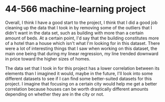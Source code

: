 # 44-566 machine-learning project

Overall, I think I have a good start to the project, I think that I did a good job cleaning up the data that I took in by removing some of the outliers that I didn't want in the data set, such as building with more than a certain amount of beds. At a certain point, I'd say that the building constitutes more of a hotel than a house which isn't what I'm looking for in this dataset. There were a lot of interesting things that I saw when working on this dataset, the main one being that during my linear regression, my line trended downward in price toward the higher sizes of homes. 

The data set that I took in for this project has a lower correlation between its elements than I imagined it would, maybe in the future, I'll look into some different datasets to see if I can find some better-suited datasets for this project. I imagine that focusing on a certain city would help me get a better correlation because houses can be worth drastically different amounts depending on whether they are in the city or not.

